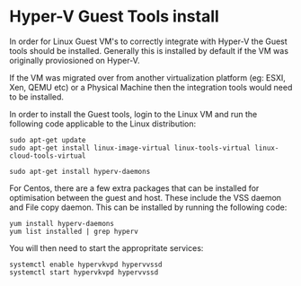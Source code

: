 # Hyper-V Guest Tools install

In order for Linux Guest VM's to correctly integrate with Hyper-V the Guest tools should be installed. Generally this is installed by default if the VM was originally proviosioned
on Hyper-V.

If the VM was migrated over from another virtualization platform (eg: ESXI, Xen, QEMU etc) or a Physical Machine then the integration tools would need to be installed.

In order to install the Guest tools, login to the Linux VM and run the following code applicable to the Linux distribution:

``` title="Ubuntu"
sudo apt-get update
sudo apt-get install linux-image-virtual linux-tools-virtual linux-cloud-tools-virtual
```

``` title="Debian"
sudo apt-get install hyperv-daemons
```

For Centos, there are a few extra packages that can be installed for optimisation between the guest and host. These include the VSS daemon and File copy daemon. This can be installed by running the following code:

``` title="CentOS"
yum install hyperv-daemons
yum list installed | grep hyperv
```

You will then need to start the appropritate services:

```
systemctl enable hypervkvpd hypervvssd
systemctl start hypervkvpd hypervvssd
```
